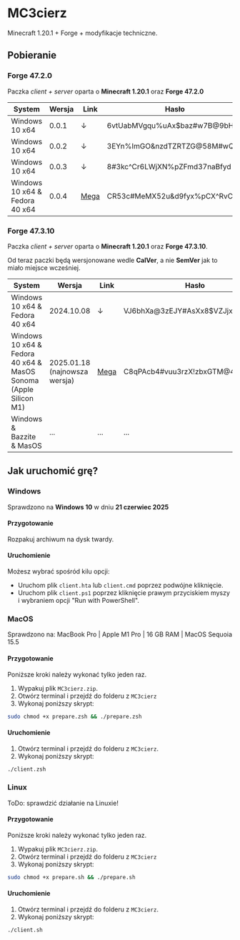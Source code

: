 # MC3cierz

Minecraft 1.20.1 + Forge + modyfikacje techniczne.



## Pobieranie

###  Forge 47.2.0

Paczka _client + server_ oparta o **Minecraft 1.20.1** oraz **Forge 47.2.0**

| System                         | Wersja | Link                                                         | Hasło                        |
| ------------------------------ | ------ | ------------------------------------------------------------ | ---------------------------- |
| Windows 10 x64                 | 0.0.1  | ↓                                                            | 6vtUabMVgqu%uAx$baz#w7B@9bHb |
| Windows 10 x64                 | 0.0.2  | ↓                                                            | 3EYn%ImGO&nzdTZRTZG@58M#wQF4 |
| Windows 10 x64                 | 0.0.3  | ↓                                                            | 8#3kc^Cr6LWjXN%pZFmd37naBfyd |
| Windows 10 x64 & Fedora 40 x64 | 0.0.4  | [Mega](https://mega.nz/folder/0dlEHQxD#XlV8UWwhdrhRl9CNyrREvg) | CR53c#MeMX52u&d9fyx%pCX^RvCH |

### Forge 47.3.10

Paczka _client + server_ oparta o **Minecraft 1.20.1** oraz **Forge 47.3.10**.

Od teraz paczki będą wersjonowane wedle **CalVer**, a nie **SemVer** jak to miało miejsce wcześniej.

| System                                                       | Wersja                        | Link                                                         | Hasło                            |
| ------------------------------------------------------------ | ----------------------------- | ------------------------------------------------------------ | -------------------------------- |
| Windows 10 x64 & Fedora 40 x64                               | 2024.10.08                    | ↓                                                            | VJ6bhXa@3zEJY#AsXx8$VZJjx%rYm5a3 |
| Windows 10 x64 & Fedora 40 x64 & MasOS Sonoma (Apple Silicon M1) | 2025.01.18 (najnowsza wersja) | [Mega](https://mega.nz/folder/0dlEHQxD#XlV8UWwhdrhRl9CNyrREvg) | C8qPAcb4#vuu3rzX!zbxGTM@4X3IUe$q |
| Windows & Bazzite & MasOS                                    | ...                           | ...                                                          | ...                              |



## Jak uruchomić grę?

### Windows

Sprawdzono na **Windows 10**  w dniu **21 czerwiec 2025**

#### Przygotowanie

Rozpakuj archiwum na dysk twardy.

#### Uruchomienie

Możesz wybrać spośród kilu opcji:
- Uruchom plik `client.hta` lub `client.cmd` poprzez podwójne kliknięcie.
- Uruchom plik `client.ps1` poprzez kliknięcie prawym przyciskiem myszy i wybraniem opcji "Run with PowerShell".



### MacOS

Sprawdzono na: MacBook Pro | Apple M1 Pro | 16 GB RAM | MacOS Sequoia 15.5

#### Przygotowanie

Poniższe kroki należy wykonać tylko jeden raz.

1. Wypakuj plik `MC3cierz.zip`.
2. Otwórz terminal i przejdź do folderu z `MC3cierz`
3. Wykonaj poniższy skrypt:

```zsh
sudo chmod +x prepare.zsh && ./prepare.zsh
```

#### Uruchomienie

1. Otwórz terminal i przejdź do folderu z `MC3cierz`.
2. Wykonaj poniższy skrypt:

```zsh
./client.zsh
```

### Linux

ToDo: sprawdzić działanie na Linuxie! 

#### Przygotowanie

Poniższe kroki należy wykonać tylko jeden raz.

1. Wypakuj plik `MC3cierz.zip`.
2. Otwórz terminal i przejdź do folderu z `MC3cierz`
3. Wykonaj poniższy skrypt:

```zsh
sudo chmod +x prepare.sh && ./prepare.sh
```

#### Uruchomienie

1. Otwórz terminal i przejdź do folderu z `MC3cierz`.
2. Wykonaj poniższy skrypt:

```zsh
./client.sh
```
